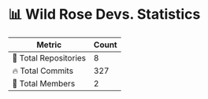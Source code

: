 # 📊 Wild Rose Devs. Statistics

| Metric            | Count |
|------------------|------|
| 📂 Total Repositories | 8 |
| 🔥 Total Commits   | 327 |
| 👥 Total Members   | 2 |

